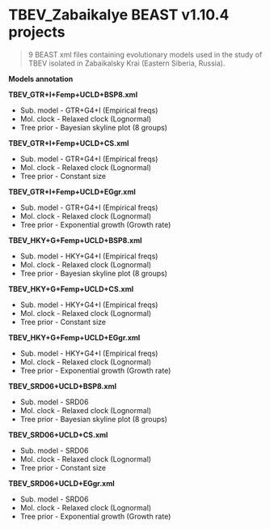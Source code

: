 # TBEV_Zabaikalye BEAST v1.10.4 projects
>9 BEAST xml files containing evolutionary models used in the study of TBEV isolated in Zabaikalsky Krai (Eastern Siberia, Russia).

**Models annotation**

**TBEV_GTR+I+Femp+UCLD+BSP8.xml**
- Sub. model - GTR+G4+I (Empirical freqs)
- Mol. clock - Relaxed clock (Lognormal)
- Tree prior - Bayesian skyline plot (8 groups)

**TBEV_GTR+I+Femp+UCLD+CS.xml**
- Sub. model - GTR+G4+I (Empirical freqs)
- Mol. clock - Relaxed clock (Lognormal)
- Tree prior - Constant size

**TBEV_GTR+I+Femp+UCLD+EGgr.xml**
- Sub. model - GTR+G4+I (Empirical freqs)
- Mol. clock - Relaxed clock (Lognormal)
- Tree prior - Exponential growth (Growth rate)

**TBEV_HKY+G+Femp+UCLD+BSP8.xml**
- Sub. model - HKY+G4+I (Empirical freqs)
- Mol. clock - Relaxed clock (Lognormal)
- Tree prior - Bayesian skyline plot (8 groups)

**TBEV_HKY+G+Femp+UCLD+CS.xml**
- Sub. model - HKY+G4+I (Empirical freqs)
- Mol. clock - Relaxed clock (Lognormal)
- Tree prior - Constant size

**TBEV_HKY+G+Femp+UCLD+EGgr.xml**
- Sub. model - HKY+G4+I (Empirical freqs)
- Mol. clock - Relaxed clock (Lognormal)
- Tree prior - Exponential growth (Growth rate)

**TBEV_SRD06+UCLD+BSP8.xml**
- Sub. model - SRD06
- Mol. clock - Relaxed clock (Lognormal)
- Tree prior - Bayesian skyline plot (8 groups)

**TBEV_SRD06+UCLD+CS.xml**
- Sub. model - SRD06
- Mol. clock - Relaxed clock (Lognormal)
- Tree prior - Constant size

**TBEV_SRD06+UCLD+EGgr.xml**
- Sub. model - SRD06
- Mol. clock - Relaxed clock (Lognormal)
- Tree prior - Exponential growth (Growth rate)
